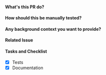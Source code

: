 #### What's this PR do?

#### How should this be manually tested?

#### Any background context you want to provide?

#### Related Issue

#### Tasks and Checklist
- [x] Tests
- [x] Documentation
